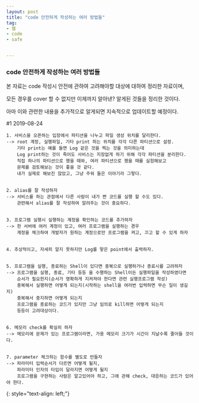 ```yaml
---
layout: post
title: "code 안전하게 작성하는 여러 방법들"
tag:
- 웹
- code
- safe


---
```



### code 안전하게 작성하는 여러 방법들

본 자료는 code 작성시 안전에 관하여 고려해야할 대상에 대하여 정리한 자료이며,

모든 경우를 cover 할 수 없지만 이제까지 알아낸? 알게된 것들을 정리한 것이다.

아마 이와 관련한 내용을 추가적으로 알게되면 지속적으로 업데이트할 예정이다.

#1 2019-08-24

	1. 서비스을 오픈하는 입장에서 파티션을 나누고 파일 생성 위치를 달리한다.
	--> root 계정, 실행파일, 기타 print 하는 위치를 각각 다른 파티션으로 설정.
	    기타 print는 예를 들면 Log 같은 것을 찍는 것을 의미하는데 
	    Log print하는 것이 죽어도 서비스는 지장없게 하기 위해 각각 파티션을 분리한다.
	    직접 하나의 파티션으로 했을 때와, 여러 파티션으로 했을 때를 실험해보고 
	    문제를 검토해보는 것이 좋을 것 같다.
	    내가 실제로 해보진 않았고, 그냥 주워 들은 이야기라 그렇다.


	2. alias를 잘 작성하자
	--> 서비스를 하는 관점에서 다른 사람이 내가 짠 코드를 실행 할 수도 있다.
	    관련해서 alias를 잘 작성하여 알려주는 것이 중요하다.


	3. 프로그램 실행시 실행하는 계정을 확인하는 코드를 추가하자
	--> 한 서버에 여러 계정이 있고, 여러 프로그램을 실행하는 경우 
	    계정을 체크하여 개발자가 원하는 계정으로만 프로그램을 켜고, 끄고 할 수 있게 하자


	4. 추상적이고, 자세히 알지 못하지만 Log를 맣은 point에서 출력하자.


	5. 프로그램을 실행, 종료하는 Shell이 있다면 중복으로 실행하거나 종료시를 고려하자
	--> 프로그램을 실행, 종료, 기타 등등 을 수행하는 Shell이든 실행파일을 작성하였다면
	    순서가 필요한지(순서가 명확하게 지켜져야 한다면 관련 실행프로그램 작성)
	    중복해서 실행하면 어떻게 되는지(시작하는 shell을 여러번 입력하면 무슨 일이 생길지)
	    중복해서 중지하면 어떻게 되는지
	    프로그램을 종료하는 코드가 있지만 그냥 임의로 kill하면 어떻게 되는지
	    등등이 고려대상이다. 


	6. 메모리 check를 확실히 하자
	--> 메모리에 문제가 있는 프로그램이라면, 가용 메모리 크기가 시간이 지날수록 줄어들 것이다.

	
	7. parameter 체크하는 함수를 별도로 만들자
	--> 파라미터 입력순서가 다르면 어떻게 될지,
	    파라미터 인자의 타입이 달라지면 어떻게 될지 
	    프로그램을 구현하는 사람은 알고있어야 하고, 그에 관해 check, 대응하는 코드가 있어야 한다.
{: style="text-align: left;"}

